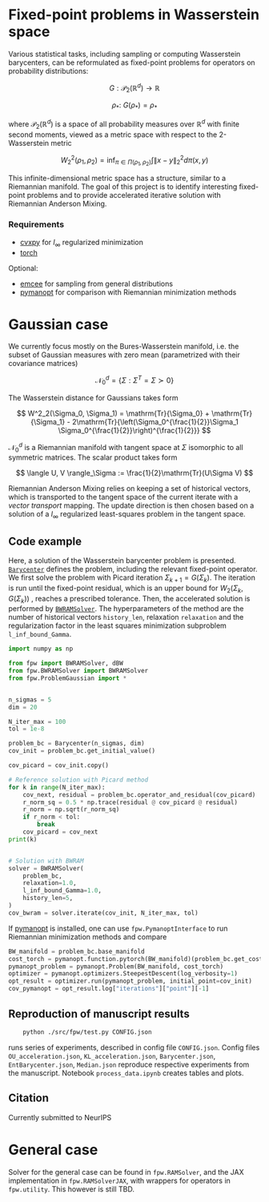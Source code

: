 <!-- fpw documentation master file, created by
sphinx-quickstart on Wed Oct 30 17:14:49 2024.
You can adapt this file completely to your liking, but it should at least
contain the root `toctree` directive. -->

# Fixed-point problems in Wasserstein space

Various statistical tasks, including sampling or computing Wasserstein barycenters, can be reformulated as fixed-point problems for operators on probability distributions:

$$
G: \mathcal{P}_2(\mathbb{R}^d) \to \mathbb{R} 
$$

$$
\rho_* : \ G(\rho_* ) = \rho_* 
$$

where $\mathcal{P}_2(\mathbb{R}^d)$ is a space of all probability measures over $\mathbb{R}^d$ with finite second moments, viewed as a metric space with respect to the 2-Wasserstein metric

$$
W^2_2(\rho_1, \rho_2) = \inf_{\pi \in \Pi(\rho_1, \rho_2)} \int \|x - y\|^2_2 d\pi(x, y)
$$

This infinite-dimensional metric space has a structure, similar to a Riemannian manifold.
The goal of this project is to identify interesting fixed-point problems and to provide accelerated iterative solution with Riemannian Anderson Mixing.


### Requirements

* [cvxpy](https://www.cvxpy.org/) for $l_\infty$ regularized minimization
* [torch](https://pytorch.org/)

Optional:

* [emcee](https://emcee.readthedocs.io/en/stable/) for sampling from general distributions
* [pymanopt](https://pymanopt.org/) for comparison with Riemannian minimization methods

# Gaussian case

We currently focus mostly on the Bures-Wasserstein manifold, i.e. the subset of Gaussian measures with zero mean (parametrized with their covariance matrices)

$$
\mathcal{N}_0^d = \{\Sigma: \Sigma^T = \Sigma \succ 0 \}
$$

The Wasserstein distance for Gaussians takes form

$$
W^2_2(\Sigma_0, \Sigma_1)  = \mathrm{Tr}{\Sigma_0} + \mathrm{Tr}{\Sigma_1} - 2\mathrm{Tr}{\left(\Sigma_0^{\frac{1}{2}}\Sigma_1 \Sigma_0^{\frac{1}{2}}\right)^{\frac{1}{2}}}
$$

$\mathcal{N}_0^d$ is a Riemannian manifold with tangent space at $\Sigma$ isomorphic to all symmetric matrices.
The scalar product takes form

$$
\langle U, V \rangle_\Sigma := \frac{1}{2}\mathrm{Tr}(U\Sigma V)
$$

Riemannian Anderson Mixing relies on keeping a set of historical vectors, which is transported to the tangent space of the current iterate with a *vector transport* mapping.
The update direction is then chosen based on a solution of a $l_\infty$ regularized least-squares problem in the tangent space.

## Code example

Here, a solution of the Wasserstein barycenter problem is presented.
[`Barycenter`](fpw.md#fpw.ProblemGaussian.Barycenter) defines the problem, including the relevant fixed-point operator.
We first solve the problem with Picard iteration $\Sigma_{k+1} = G(\Sigma_k)$.
The iteration is run until the fixed-point residual, which is an upper bound for $W_2(\Sigma_{k}, G(\Sigma_{k}))$ , reaches a prescribed tolerance.
Then, the accelerated solution is performed by [`BWRAMSolver`](fpw.md#module-fpw.BWRAMSolver).
The hyperparameters of the method are the number of historical vectors `history_len`, relaxation `relaxation` and the regularization factor in the least squares minimization subproblem `l_inf_bound_Gamma`.

```python
import numpy as np

from fpw import BWRAMSolver, dBW
from fpw.BWRAMSolver import BWRAMSolver
from fpw.ProblemGaussian import *


n_sigmas = 5
dim = 20

N_iter_max = 100
tol = 1e-8

problem_bc = Barycenter(n_sigmas, dim)
cov_init = problem_bc.get_initial_value()

cov_picard = cov_init.copy()

# Reference solution with Picard method
for k in range(N_iter_max):
    cov_next, residual = problem_bc.operator_and_residual(cov_picard)
    r_norm_sq = 0.5 * np.trace(residual @ cov_picard @ residual)
    r_norm = np.sqrt(r_norm_sq)
    if r_norm < tol:
        break
    cov_picard = cov_next
print(k)


# Solution with BWRAM
solver = BWRAMSolver(
    problem_bc,
    relaxation=1.0,
    l_inf_bound_Gamma=1.0,
    history_len=5,
)
cov_bwram = solver.iterate(cov_init, N_iter_max, tol)
```

If [pymanopt](https://pymanopt.org/) is installed, one can use `fpw.PymanoptInterface` to run Riemannian minimization methods and compare

```python
BW_manifold = problem_bc.base_manifold
cost_torch = pymanopt.function.pytorch(BW_manifold)(problem_bc.get_cost_torch())
pymanopt_problem = pymanopt.Problem(BW_manifold, cost_torch)
optimizer = pymanopt.optimizers.SteepestDescent(log_verbosity=1)
opt_result = optimizer.run(pymanopt_problem, initial_point=cov_init)
cov_pymanopt = opt_result.log["iterations"]["point"][-1]
```

## Reproduction of manuscript results

```bash
    python ./src/fpw/test.py CONFIG.json
```
runs series of experiments, described in config file ``CONFIG.json``. 
Config files ``OU_acceleration.json``, ``KL_acceleration.json``, ``Barycenter.json``, ``EntBarycenter.json``, ``Median.json`` reproduce respective experiments from the manuscript.
Notebook `process_data.ipynb` creates tables and plots.

## Citation

Currently submitted to NeurIPS

# General case

Solver for the general case can be found in `fpw.RAMSolver`, and the JAX implementation in `fpw.RAMSolverJAX`, with wrappers for operators in `fpw.utility`. This however is still TBD.
